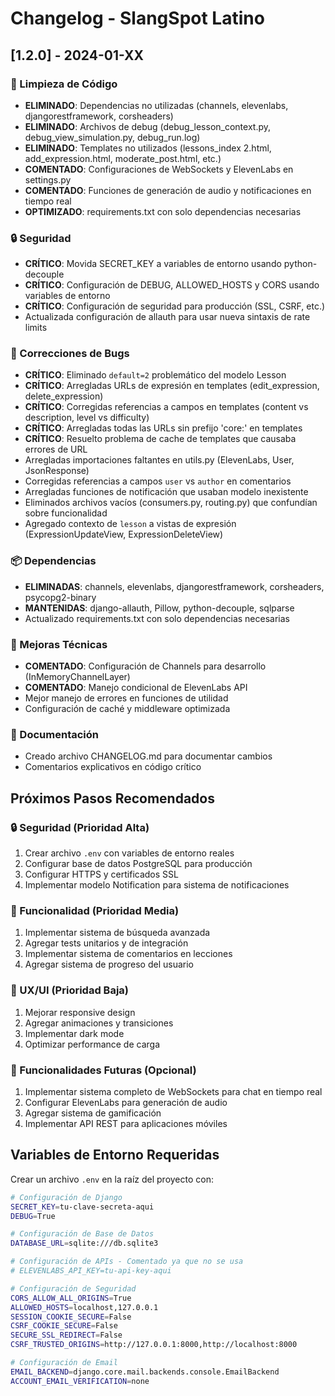 # Changelog - SlangSpot Latino

## [1.2.0] - 2024-01-XX

### 🧹 Limpieza de Código
- **ELIMINADO**: Dependencias no utilizadas (channels, elevenlabs, djangorestframework, corsheaders)
- **ELIMINADO**: Archivos de debug (debug_lesson_context.py, debug_view_simulation.py, debug_run.log)
- **ELIMINADO**: Templates no utilizados (lessons_index 2.html, add_expression.html, moderate_post.html, etc.)
- **COMENTADO**: Configuraciones de WebSockets y ElevenLabs en settings.py
- **COMENTADO**: Funciones de generación de audio y notificaciones en tiempo real
- **OPTIMIZADO**: requirements.txt con solo dependencias necesarias

### 🔒 Seguridad
- **CRÍTICO**: Movida SECRET_KEY a variables de entorno usando python-decouple
- **CRÍTICO**: Configuración de DEBUG, ALLOWED_HOSTS y CORS usando variables de entorno
- **CRÍTICO**: Configuración de seguridad para producción (SSL, CSRF, etc.)
- Actualizada configuración de allauth para usar nueva sintaxis de rate limits

### 🐛 Correcciones de Bugs
- **CRÍTICO**: Eliminado `default=2` problemático del modelo Lesson
- **CRÍTICO**: Arregladas URLs de expresión en templates (edit_expression, delete_expression)
- **CRÍTICO**: Corregidas referencias a campos en templates (content vs description, level vs difficulty)
- **CRÍTICO**: Arregladas todas las URLs sin prefijo 'core:' en templates
- **CRÍTICO**: Resuelto problema de cache de templates que causaba errores de URL
- Arregladas importaciones faltantes en utils.py (ElevenLabs, User, JsonResponse)
- Corregidas referencias a campos `user` vs `author` en comentarios
- Arregladas funciones de notificación que usaban modelo inexistente
- Eliminados archivos vacíos (consumers.py, routing.py) que confundían sobre funcionalidad
- Agregado contexto de `lesson` a vistas de expresión (ExpressionUpdateView, ExpressionDeleteView)

### 📦 Dependencias
- **ELIMINADAS**: channels, elevenlabs, djangorestframework, corsheaders, psycopg2-binary
- **MANTENIDAS**: django-allauth, Pillow, python-decouple, sqlparse
- Actualizado requirements.txt con solo dependencias necesarias

### 🔧 Mejoras Técnicas
- **COMENTADO**: Configuración de Channels para desarrollo (InMemoryChannelLayer)
- **COMENTADO**: Manejo condicional de ElevenLabs API
- Mejor manejo de errores en funciones de utilidad
- Configuración de caché y middleware optimizada

### 📝 Documentación
- Creado archivo CHANGELOG.md para documentar cambios
- Comentarios explicativos en código crítico

## Próximos Pasos Recomendados

### 🔒 Seguridad (Prioridad Alta)
1. Crear archivo `.env` con variables de entorno reales
2. Configurar base de datos PostgreSQL para producción
3. Configurar HTTPS y certificados SSL
4. Implementar modelo Notification para sistema de notificaciones

### 🚀 Funcionalidad (Prioridad Media)
1. Implementar sistema de búsqueda avanzada
2. Agregar tests unitarios y de integración
3. Implementar sistema de comentarios en lecciones
4. Agregar sistema de progreso del usuario

### 🎨 UX/UI (Prioridad Baja)
1. Mejorar responsive design
2. Agregar animaciones y transiciones
3. Implementar dark mode
4. Optimizar performance de carga

### 🔮 Funcionalidades Futuras (Opcional)
1. Implementar sistema completo de WebSockets para chat en tiempo real
2. Configurar ElevenLabs para generación de audio
3. Agregar sistema de gamificación
4. Implementar API REST para aplicaciones móviles

## Variables de Entorno Requeridas

Crear un archivo `.env` en la raíz del proyecto con:

```bash
# Configuración de Django
SECRET_KEY=tu-clave-secreta-aqui
DEBUG=True

# Configuración de Base de Datos
DATABASE_URL=sqlite:///db.sqlite3

# Configuración de APIs - Comentado ya que no se usa
# ELEVENLABS_API_KEY=tu-api-key-aqui

# Configuración de Seguridad
CORS_ALLOW_ALL_ORIGINS=True
ALLOWED_HOSTS=localhost,127.0.0.1
SESSION_COOKIE_SECURE=False
CSRF_COOKIE_SECURE=False
SECURE_SSL_REDIRECT=False
CSRF_TRUSTED_ORIGINS=http://127.0.0.1:8000,http://localhost:8000

# Configuración de Email
EMAIL_BACKEND=django.core.mail.backends.console.EmailBackend
ACCOUNT_EMAIL_VERIFICATION=none
``` 